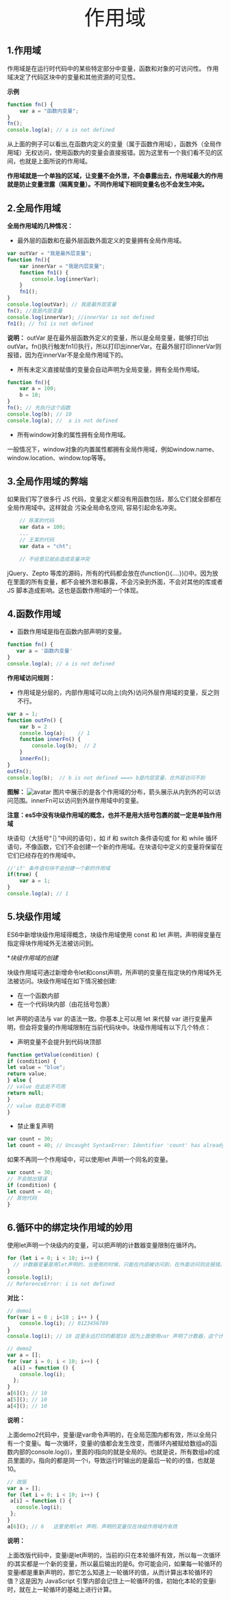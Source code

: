 <div align='center' ><font size='70'>作用域</font></div>

## 1.作用域

作用域是在运行时代码中的某些特定部分中变量，函数和对象的可访问性。
作用域决定了代码区块中的变量和其他资源的可见性。

**示例**
```javascript
function fn() {
    var a = "函数内变量";
}
fn();
console.log(a); // a is not defined
```
从上面的例子可以看出,在函数内定义的变量（属于函数作用域），函数外（全局作用域）无权访问，使用函数内的变量会直接报错。因为这里有一个我们看不见的区间，也就是上面所说的作用域。

**作用域就是一个单独的区域，让变量不会外泄，不会暴露出去，作用域最大的作用就是防止变量泄露（隔离变量）。不同作用域下相同变量名也不会发生冲突。**

## 2.全局作用域

**全局作用域的几种情况：**

* 最外层的函数和在最外层函数外面定义的变量拥有全局作用域。
```javascript
var outVar = "我是最外层变量";
function fn(){
    var innerVar = "我是内层变量";
    function fn1() {
        console.log(innerVar);
    }
    fn1();
}
console.log(outVar); // 我是最外层变量
fn(); //我是内层变量
console.log(innerVar); //innerVar is not defined
fn1(); // fn1 is not defined
```
**说明：**
outVar 是在最外层函数外定义的变量，所以是全局变量，能够打印出outVar。fn()执行触发fn1()执行，所以打印出innerVar。在最外层打印innerVar则报错，因为在innerVar不是全局作用域下的。

* 所有未定义直接赋值的变量会自动声明为全局变量，拥有全局作用域。

```javascript
function fn(){
    var a = 100;
    b = 10;
}
fn(); // 先执行这个函数
console.log(b); // 10 
console.log(a); //  a is not defined
```
* 所有window对象的属性拥有全局作用域。

一般情况下，window对象的内置属性都拥有全局作用域，例如window.name、window.location、window.top等等。

## 3.全局作用域的弊端

如果我们写了很多行 JS 代码，变量定义都没有用函数包括，那么它们就全部都在全局作用域中。这样就会 污染全局命名空间, 容易引起命名冲突。
```javascript
    // 陈某的代码
    var data = 100;
    ...
    // 王某的代码
    var data = "cht";   
    
    // 不经意见就会造成变量冲突
```
 jQuery、Zepto 等库的源码，所有的代码都会放在(function(){....})()中。因为放在里面的所有变量，都不会被外泄和暴露，不会污染到外面，不会对其他的库或者 JS 脚本造成影响。这也是函数作用域的一个体现。
 
## 4.函数作用域
 
 * 函数作用域是指在函数内部声明的变量。
 ```javascript
function fn() {
    var a = '函数内变量'
}
console.log(a); // a is not defined
```

**作用域访问规则：**

* 作用域是分层的，内部作用域可以向上(向外)访问外层作用域的变量，反之则不行。

```javascript
var a = 1;
function outFn() {
    var b = 2
    console.log(a);    // 1
    function innerFn() {
        console.log(b);  // 2
    }
    innerFn();
}
outFn();
console.log(b);  // b is not defined ===> b是内层变量，在外层访问不到
```
**图解：**
![avatar](../../.vuepress/public/image/zuoyongyu.png)
 图片中展示的是各个作用域的分布，箭头展示从内到外的可以访问范围。innerFn可以访问到外层作用域中的变量。
 
**注意：es5中没有块级作用域的概念，也并不是用大括号包裹的就一定是单独作用域**

块语句（大括号“｛｝”中间的语句），如 if 和 switch 条件语句或 for 和 while 循环语句，不像函数，它们不会创建一个新的作用域。在块语句中定义的变量将保留在它们已经存在的作用域中。

```javascript
//'if' 条件语句块不会创建一个新的作用域
if(true) {
    var a = 1;
}
console.log(a); // 1
```
## 5.块级作用域

ES6中新增块级作用域得概念，块级作用域使用 const 和 let 声明，声明得变量在指定得块作用域外无法被访问到。

**块级作用域的创建*

块级作用域可通过新增命令let和const声明，所声明的变量在指定块的作用域外无法被访问。块级作用域在如下情况被创建:
* 在一个函数内部
* 在一个代码块内部（由花括号包裹）

let 声明的语法与 var 的语法一致。你基本上可以用 let 来代替 var 进行变量声明，但会将变量的作用域限制在当前代码块中。块级作用域有以下几个特点：

* 声明变量不会提升到代码块顶部
```javascript
function getValue(condition) {
if (condition) {
let value = "blue";
return value;
} else {
// value 在此处不可用
return null;
}
// value 在此处不可用
}
```
* 禁止重复声明
```javascript
var count = 30;
let count = 40; // Uncaught SyntaxError: Identifier 'count' has already been declared
```
如果不再同一个作用域中，可以使用let 声明一个同名的变量。
```javascript
var count = 30;
// 不会抛出错误
if (condition) {
let count = 40;
// 其他代码
}
```
## 6.循环中的绑定块作用域的妙用
使用let声明一个块级内的变量，可以把声明的计数器变量限制在循环内。
```javascript
for (let i = 0; i < 10; i++) {
  // 计数器变量是用let声明的，当使用的时候，只能在内部被访问到，在外面访问则会报错。
}
console.log(i);
// ReferenceError: i is not defined

```
**对比：** 
```javascript
// demo1
for(var i = 0 ; i<10 ; i++ ) {
    console.log(i); // 0123456789
}
console.log(i); // 10 这里永远打印的都是10 因为上面使用var 声明了计数器，这个计数器是全局使用的，也就是说，我们访问的都是同一个i，这一行代码只有最后能被访问到。

// demo2
var a = [];
for (var i = 0; i < 10; i++) {
  a[i] = function () {
    console.log(i);
  };
}
a[6](); // 10
a[5](); // 10
a[4](); // 10
```
**说明：**

上面demo2代码中，变量i是var命令声明的，在全局范围内都有效，所以全局只有一个变量i。每一次循环，变量i的值都会发生改变，而循环内被赋给数组a的函数内部的console.log(i)，里面的i指向的就是全局的i。也就是说，所有数组a的成员里面的i，指向的都是同一个i，导致运行时输出的是最后一轮的i的值，也就是 10。
 
 ```javascript
// 改版
var a = [];
for (let i = 0; i < 10; i++) {
  a[i] = function () {
    console.log(i);
  };
}
a[6](); // 6   这里使用let 声明，声明的变量仅在块级作用域内有效

```
**说明：**

上面改版代码中，变量i是let声明的，当前的i只在本轮循环有效，所以每一次循环的i其实都是一个新的变量，所以最后输出的是6。你可能会问，如果每一轮循环的变量i都是重新声明的，那它怎么知道上一轮循环的值，从而计算出本轮循环的值？这是因为 JavaScript 引擎内部会记住上一轮循环的值，初始化本轮的变量i时，就在上一轮循环的基础上进行计算。


 
 